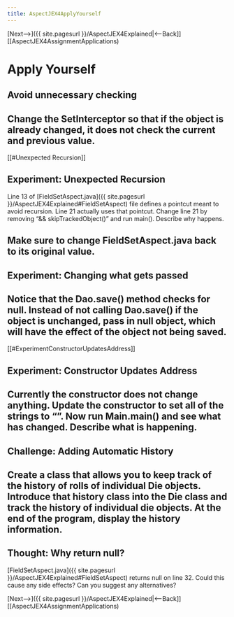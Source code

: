 ```yaml
---
title: AspectJEX4ApplyYourself
---
```

[Next-->]({{ site.pagesurl }}/AspectJEX4Explained|<--Back]] [[AspectJEX4AssignmentApplications)

# Apply Yourself
## Avoid unnecessary checking
Change the SetInterceptor so that if the object is already changed, it does not check the current and previous value.
----
[[#Unexpected Recursion]]
## Experiment: Unexpected Recursion
Line 13 of [FieldSetAspect.java]({{ site.pagesurl }}/AspectJEX4Explained#FieldSetAspect) file defines a pointcut meant to avoid recursion. Line 21 actually uses that pointcut. Change line 21 by removing “&& skipTrackedObject()” and run main(). Describe why happens.

Make sure to change FieldSetAspect.java back to its original value.
----
## Experiment: Changing what gets passed
Notice that the Dao.save() method checks for null. Instead of not calling Dao.save() if the object is unchanged, pass in null object, which will have the effect of the object not being saved.
----
[[#ExperimentConstructorUpdatesAddress]]
## Experiment: Constructor Updates Address
Currently the constructor does not change anything. Update the constructor to set all of the strings to “”. Now run Main.main() and see what has changed. Describe what is happening.
----
## Challenge: Adding Automatic History
Create a class that allows you to keep track of the history of rolls of individual Die objects. Introduce that history class into the Die class and track the history of individual die objects. At the end of the program, display the history information.
----
## Thought: Why return null?
[FieldSetAspect.java]({{ site.pagesurl }}/AspectJEX4Explained#FieldSetAspect) returns null on line 32. Could this cause any side effects? Can you suggest any alternatives?

[Next-->]({{ site.pagesurl }}/AspectJEX4Explained|<--Back]] [[AspectJEX4AssignmentApplications)